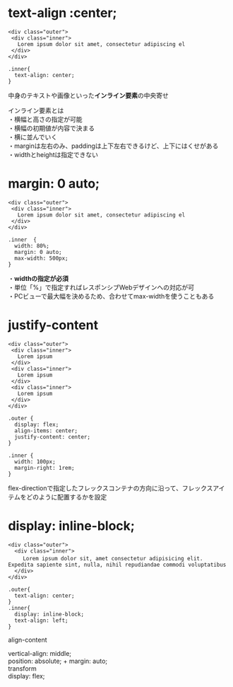  # text-align :center;
 
 ```
 <div class="outer">
  <div class="inner">
    Lorem ipsum dolor sit amet, consectetur adipiscing el
  </div>
</div>
```
```
.inner{
  text-align: center;
}
```

中身のテキストや画像といった**インライン要素**の中央寄せ  

インライン要素とは  
・横幅と高さの指定が可能  
・横幅の初期値が内容で決まる  
・横に並んでいく  
・marginは左右のみ、paddingは上下左右できるけど、上下にはくせがある  
・widthとheightは指定できない  

# margin: 0 auto;

 
 ```
 <div class="outer">
  <div class="inner">
    Lorem ipsum dolor sit amet, consectetur adipiscing el
  </div>
</div>
```
```
.inner  {
  width: 80%;
  margin: 0 auto;
  max-width: 500px;
}
```
・**widthの指定が必須**   
・単位「%」で指定すればレスポンシブWebデザインへの対応が可   
・PCビューで最大幅を決めるため、合わせてmax-widthを使うこともある  

 
 # justify-content 
 
 ```
 <div class="outer">
  <div class="inner">
    Lorem ipsum
  </div>
  <div class="inner">
    Lorem ipsum
  </div>
  <div class="inner">
    Lorem ipsum
  </div>
</div>

```
```
.outer {
  display: flex;
  align-items: center;
  justify-content: center;
}

.inner {
  width: 100px;
  margin-right: 1rem;
}
```
 
flex-directionで指定したフレックスコンテナの方向に沿って、フレックスアイテムをどのように配置するかを設定  

# display: inline-block;  

```
<div class="outer">
  <div class="inner">
   　Lorem ipsum dolor sit, amet consectetur adipisicing elit. Expedita sapiente sint, nulla, nihil repudiandae commodi voluptatibus 
  </div>
</div>
```
```
.outer{
  text-align: center;
}
.inner{
  display: inline-block;
  text-align: left;
}
```

align-content  
 
vertical-align: middle;  
position: absolute; + margin: auto;  
 transform  
 display: flex;  
